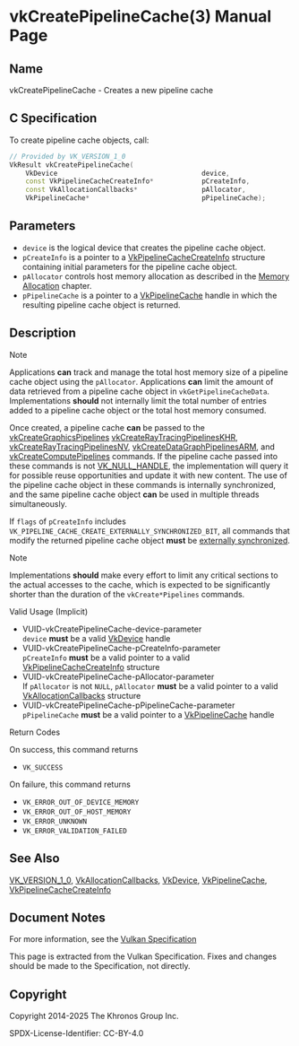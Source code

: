 # vkCreatePipelineCache(3) Manual Page

## Name

vkCreatePipelineCache - Creates a new pipeline cache



## [](#_c_specification)C Specification

To create pipeline cache objects, call:

```c++
// Provided by VK_VERSION_1_0
VkResult vkCreatePipelineCache(
    VkDevice                                    device,
    const VkPipelineCacheCreateInfo*            pCreateInfo,
    const VkAllocationCallbacks*                pAllocator,
    VkPipelineCache*                            pPipelineCache);
```

## [](#_parameters)Parameters

- `device` is the logical device that creates the pipeline cache object.
- `pCreateInfo` is a pointer to a [VkPipelineCacheCreateInfo](https://registry.khronos.org/vulkan/specs/latest/man/html/VkPipelineCacheCreateInfo.html) structure containing initial parameters for the pipeline cache object.
- `pAllocator` controls host memory allocation as described in the [Memory Allocation](https://registry.khronos.org/vulkan/specs/latest/html/vkspec.html#memory-allocation) chapter.
- `pPipelineCache` is a pointer to a [VkPipelineCache](https://registry.khronos.org/vulkan/specs/latest/man/html/VkPipelineCache.html) handle in which the resulting pipeline cache object is returned.

## [](#_description)Description

Note

Applications **can** track and manage the total host memory size of a pipeline cache object using the `pAllocator`. Applications **can** limit the amount of data retrieved from a pipeline cache object in `vkGetPipelineCacheData`. Implementations **should** not internally limit the total number of entries added to a pipeline cache object or the total host memory consumed.

Once created, a pipeline cache **can** be passed to the [vkCreateGraphicsPipelines](https://registry.khronos.org/vulkan/specs/latest/man/html/vkCreateGraphicsPipelines.html) [vkCreateRayTracingPipelinesKHR](https://registry.khronos.org/vulkan/specs/latest/man/html/vkCreateRayTracingPipelinesKHR.html), [vkCreateRayTracingPipelinesNV](https://registry.khronos.org/vulkan/specs/latest/man/html/vkCreateRayTracingPipelinesNV.html), [vkCreateDataGraphPipelinesARM](https://registry.khronos.org/vulkan/specs/latest/man/html/vkCreateDataGraphPipelinesARM.html), and [vkCreateComputePipelines](https://registry.khronos.org/vulkan/specs/latest/man/html/vkCreateComputePipelines.html) commands. If the pipeline cache passed into these commands is not [VK\_NULL\_HANDLE](https://registry.khronos.org/vulkan/specs/latest/man/html/VK_NULL_HANDLE.html), the implementation will query it for possible reuse opportunities and update it with new content. The use of the pipeline cache object in these commands is internally synchronized, and the same pipeline cache object **can** be used in multiple threads simultaneously.

If `flags` of `pCreateInfo` includes `VK_PIPELINE_CACHE_CREATE_EXTERNALLY_SYNCHRONIZED_BIT`, all commands that modify the returned pipeline cache object **must** be [externally synchronized](https://registry.khronos.org/vulkan/specs/latest/html/vkspec.html#fundamentals-threadingbehavior).

Note

Implementations **should** make every effort to limit any critical sections to the actual accesses to the cache, which is expected to be significantly shorter than the duration of the `vkCreate*Pipelines` commands.

Valid Usage (Implicit)

- [](#VUID-vkCreatePipelineCache-device-parameter)VUID-vkCreatePipelineCache-device-parameter  
  `device` **must** be a valid [VkDevice](https://registry.khronos.org/vulkan/specs/latest/man/html/VkDevice.html) handle
- [](#VUID-vkCreatePipelineCache-pCreateInfo-parameter)VUID-vkCreatePipelineCache-pCreateInfo-parameter  
  `pCreateInfo` **must** be a valid pointer to a valid [VkPipelineCacheCreateInfo](https://registry.khronos.org/vulkan/specs/latest/man/html/VkPipelineCacheCreateInfo.html) structure
- [](#VUID-vkCreatePipelineCache-pAllocator-parameter)VUID-vkCreatePipelineCache-pAllocator-parameter  
  If `pAllocator` is not `NULL`, `pAllocator` **must** be a valid pointer to a valid [VkAllocationCallbacks](https://registry.khronos.org/vulkan/specs/latest/man/html/VkAllocationCallbacks.html) structure
- [](#VUID-vkCreatePipelineCache-pPipelineCache-parameter)VUID-vkCreatePipelineCache-pPipelineCache-parameter  
  `pPipelineCache` **must** be a valid pointer to a [VkPipelineCache](https://registry.khronos.org/vulkan/specs/latest/man/html/VkPipelineCache.html) handle

Return Codes

On success, this command returns

- `VK_SUCCESS`

On failure, this command returns

- `VK_ERROR_OUT_OF_DEVICE_MEMORY`
- `VK_ERROR_OUT_OF_HOST_MEMORY`
- `VK_ERROR_UNKNOWN`
- `VK_ERROR_VALIDATION_FAILED`

## [](#_see_also)See Also

[VK\_VERSION\_1\_0](https://registry.khronos.org/vulkan/specs/latest/man/html/VK_VERSION_1_0.html), [VkAllocationCallbacks](https://registry.khronos.org/vulkan/specs/latest/man/html/VkAllocationCallbacks.html), [VkDevice](https://registry.khronos.org/vulkan/specs/latest/man/html/VkDevice.html), [VkPipelineCache](https://registry.khronos.org/vulkan/specs/latest/man/html/VkPipelineCache.html), [VkPipelineCacheCreateInfo](https://registry.khronos.org/vulkan/specs/latest/man/html/VkPipelineCacheCreateInfo.html)

## [](#_document_notes)Document Notes

For more information, see the [Vulkan Specification](https://registry.khronos.org/vulkan/specs/latest/html/vkspec.html#vkCreatePipelineCache)

This page is extracted from the Vulkan Specification. Fixes and changes should be made to the Specification, not directly.

## [](#_copyright)Copyright

Copyright 2014-2025 The Khronos Group Inc.

SPDX-License-Identifier: CC-BY-4.0